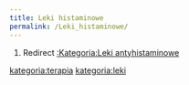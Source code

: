 ```yaml
---
title: Leki histaminowe
permalink: /Leki_histaminowe/
---
```


1.  Redirect [:Kategoria:Leki antyhistaminowe](/:Kategoria:Leki_antyhistaminowe "wikilink")

[kategoria:terapia](/kategoria:terapia "wikilink") [kategoria:leki](/kategoria:leki "wikilink")